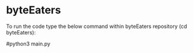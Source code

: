 # byteEaters
To run the code type the below command within byteEaters repository (cd byteEaters):

#python3 main.py
